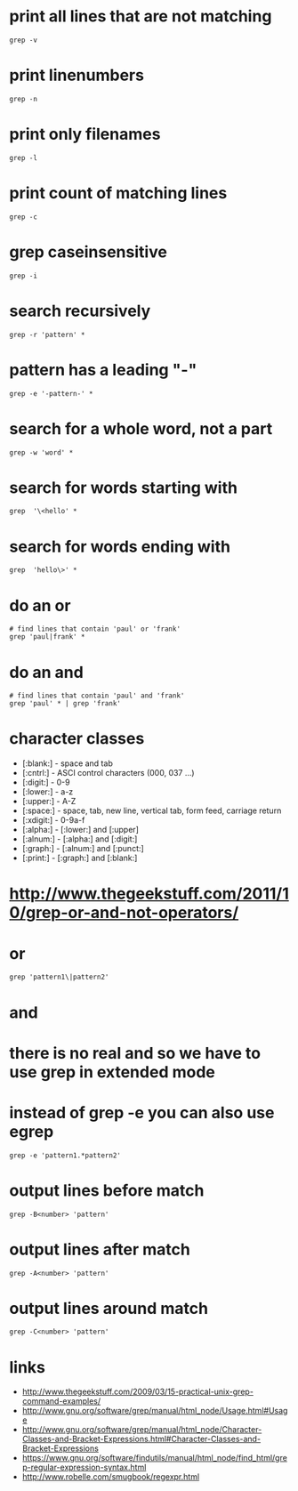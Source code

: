 # print all lines that are not matching

    grep -v

# print linenumbers

    grep -n

# print only filenames

    grep -l

# print count of matching lines

    grep -c

# grep caseinsensitive

    grep -i

# search recursively

    grep -r 'pattern' *

# pattern has a leading "-"

    grep -e '-pattern-' *

# search for a whole word, not a part

    grep -w 'word' *

# search for words starting with 

    grep  '\<hello' *

# search for words ending with 

    grep  'hello\>' *

# do an or

    # find lines that contain 'paul' or 'frank'
    grep 'paul|frank' *

# do an and

    # find lines that contain 'paul' and 'frank'
    grep 'paul' * | grep 'frank'

# character classes

* [:blank:]     - space and tab
* [:cntrl:]     - ASCI control characters (000, 037 ...)
* [:digit:]     - 0-9
* [:lower:]     - a-z
* [:upper:]     - A-Z
* [:space:]     - space, tab, new line, vertical tab, form feed, carriage return
* [:xdigit:]    - 0-9a-f
* [:alpha:]     - [:lower:] and [:upper]
* [:alnum:]     - [:alpha:] and [:digit:]
* [:graph:]     - [:alnum:] and [:punct:]
* [:print:]     - [:graph:] and [:blank:]

# http://www.thegeekstuff.com/2011/10/grep-or-and-not-operators/
# or

    grep 'pattern1\|pattern2'

# and
#  there is no real and so we have to use grep in extended mode
# instead of grep -e you can also use egrep

    grep -e 'pattern1.*pattern2'

# output <number of> lines before match

    grep -B<number> 'pattern'

# output <number of> lines after match

    grep -A<number> 'pattern'

# output <number of> lines around match

    grep -C<number> 'pattern'

# links

* http://www.thegeekstuff.com/2009/03/15-practical-unix-grep-command-examples/
* http://www.gnu.org/software/grep/manual/html_node/Usage.html#Usage
* http://www.gnu.org/software/grep/manual/html_node/Character-Classes-and-Bracket-Expressions.html#Character-Classes-and-Bracket-Expressions
* https://www.gnu.org/software/findutils/manual/html_node/find_html/grep-regular-expression-syntax.html
* http://www.robelle.com/smugbook/regexpr.html
